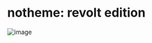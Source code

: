 # notheme: revolt edition

![image](https://github.com/Cinnab0nBak3ry/notheme-revolt-edition/assets/76500838/23222c82-5a55-4dc4-a290-8ff5451434c8)
